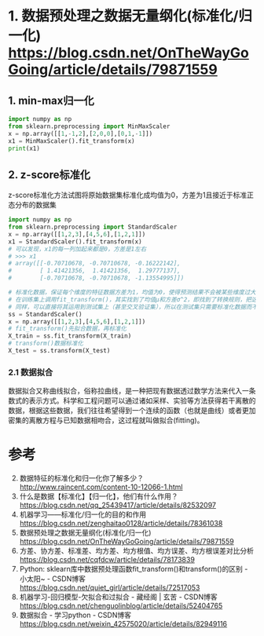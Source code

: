 
# 1. 数据预处理之数据无量纲化(标准化/归一化) https://blog.csdn.net/OnTheWayGoGoing/article/details/79871559

## 1. min-max归一化

```py
import numpy as np
from sklearn.preprocessing import MinMaxScaler
x = np.array([[1,-1,2],[2,0,0],[0,1,-1]])
x1 = MinMaxScaler().fit_transform(x)
print(x1)

```


## 2. z-score标准化

z-score标准化方法试图将原始数据集标准化成均值为0，方差为1且接近于标准正态分布的数据集

```py
import numpy as np
from sklearn.preprocessing import StandardScaler
x = np.array([[1,2,3],[4,5,6],[1,2,1]])
x1 = StandardScaler().fit_transform(x)
# 可以发现，x1的每一列加起来都是0，方差是1左右
# >>> x1
# array([[-0.70710678, -0.70710678, -0.16222142],
#        [ 1.41421356,  1.41421356,  1.29777137],
#        [-0.70710678, -0.70710678, -1.13554995]])

# 标准化数据，保证每个维度的特征数据方差为1，均值为0，使得预测结果不会被某些维度过大的特征值而主导
# 在训练集上调用fit_transform()，其实找到了均值μ和方差σ^2，即找到了转换规则，把这个规则利用在训练集上
# 同样，可以直接将其运用到测试集上（甚至交叉验证集），所以在测试集只需要标准化数据而不需要再次拟合数据
ss = StandardScaler()
x = np.array([[1,2,3],[4,5,6],[1,2,1]])
# fit_transform()先拟合数据，再标准化
X_train = ss.fit_transform(X_train)
# transform()数据标准化
X_test = ss.transform(X_test)
```

### 2.1 数据拟合

数据拟合又称曲线拟合，俗称拉曲线，是一种把现有数据透过数学方法来代入一条数式的表示方式。科学和工程问题可以通过诸如采样、实验等方法获得若干离散的数据，根据这些数据，我们往往希望得到一个连续的函数（也就是曲线）或者更加密集的离散方程与已知数据相吻合，这过程就叫做拟合(fitting)。


# 参考

2. 数据特征的标准化和归一化你了解多少？ http://www.raincent.com/content-10-12066-1.html
3. 什么是数据【标准化】【归一化】，他们有什么作用？ https://blog.csdn.net/qq_25439417/article/details/82532097
4. 机器学习——标准化/归一化的目的和作用 https://blog.csdn.net/zenghaitao0128/article/details/78361038
5. 数据预处理之数据无量纲化(标准化/归一化) https://blog.csdn.net/OnTheWayGoGoing/article/details/79871559
6. 方差、协方差、标准差、均方差、均方根值、均方误差、均方根误差对比分析 https://blog.csdn.net/cqfdcw/article/details/78173839
7. Python: sklearn库中数据预处理函数fit_transform()和transform()的区别 - 小太阳~ - CSDN博客 https://blog.csdn.net/quiet_girl/article/details/72517053
8. 机器学习-回归模型-欠拟合和过拟合 - 藏经阁 | 玄苦 - CSDN博客 https://blog.csdn.net/chenguolinblog/article/details/52404765
9. 数据拟合 - 学习python - CSDN博客 https://blog.csdn.net/weixin_42575020/article/details/82949116